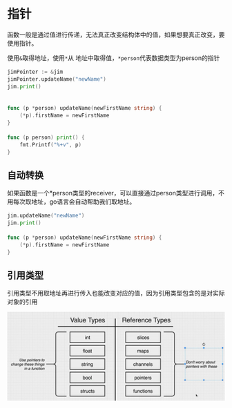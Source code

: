 # 指针

函数一般是通过值进行传递，无法真正改变结构体中的值，如果想要真正改变，要使用指针。

使用`&`取得地址，使用`*`从 地址中取得值，`*person`代表数据类型为person的指针

```go
jimPointer := &jim
jimPointer.updateName("newName")
jim.print()


func (p *person) updateName(newFirstName string) {
	(*p).firstName = newFirstName
}

func (p person) print() {
	fmt.Printf("%+v", p)
}
```

## 自动转换

如果函数是一个*person类型的receiver，可以直接通过person类型进行调用，不用每次取地址，go语言会自动帮助我们取地址。

```go
jim.updateName("newName")
jim.print()

func (p *person) updateName(newFirstName string) {
	(*p).firstName = newFirstName
}
```

## 引用类型

引用类型不用取地址再进行传入也能改变对应的值，因为引用类型包含的是对实际对象的引用

![image-20221015152819743](md_img/4-指针/image-20221015152819743.png)